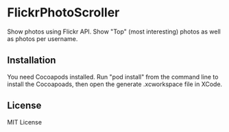 # FlickrPhotoScroller

Show photos using Flickr API.  Show "Top" (most interesting) photos as well as photos per username.

## Installation

You need Cocoapods installed.  Run "pod install" from the command line to install the Cocoapoads, then open the generate .xcworkspace file in XCode.

## License

MIT License